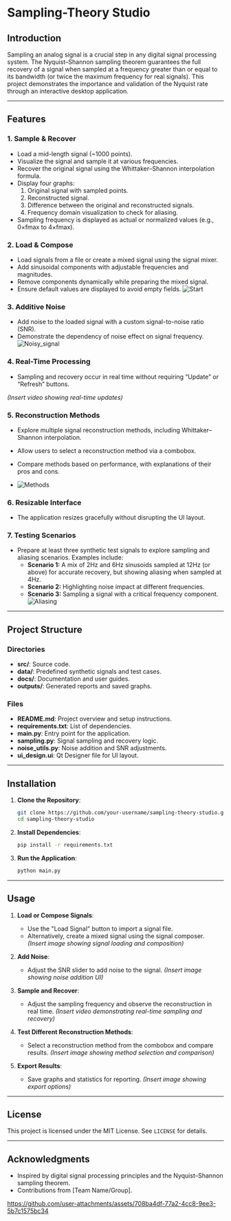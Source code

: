 # Sampling-Theory Studio

## Introduction
Sampling an analog signal is a crucial step in any digital signal processing system. The Nyquist–Shannon sampling theorem guarantees the full recovery of a signal when sampled at a frequency greater than or equal to its bandwidth (or twice the maximum frequency for real signals). This project demonstrates the importance and validation of the Nyquist rate through an interactive desktop application.

---

## Features

### 1. **Sample & Recover**
- Load a mid-length signal (~1000 points).
- Visualize the signal and sample it at various frequencies.
- Recover the original signal using the Whittaker–Shannon interpolation formula.
- Display four graphs:
  1. Original signal with sampled points.
  2. Reconstructed signal.
  3. Difference between the original and reconstructed signals.
  4. Frequency domain visualization to check for aliasing.
- Sampling frequency is displayed as actual or normalized values (e.g., 0×fmax to 4×fmax).


### 2. **Load & Compose**
- Load signals from a file or create a mixed signal using the signal mixer.
- Add sinusoidal components with adjustable frequencies and magnitudes.
- Remove components dynamically while preparing the mixed signal.
- Ensure default values are displayed to avoid empty fields.
![Start](https://github.com/user-attachments/assets/c1fcb829-67b4-49bc-81ef-a824fdd9c87d)


### 3. **Additive Noise**
- Add noise to the loaded signal with a custom signal-to-noise ratio (SNR).
- Demonstrate the dependency of noise effect on signal frequency.
![Noisy_signal](https://github.com/user-attachments/assets/403c7499-6f15-4ab3-9c1b-ba0a7b74aa58)


### 4. **Real-Time Processing**
- Sampling and recovery occur in real time without requiring “Update” or “Refresh” buttons.

*(Insert video showing real-time updates)*

### 5. **Reconstruction Methods**
- Explore multiple signal reconstruction methods, including Whittaker–Shannon interpolation.
- Allow users to select a reconstruction method via a combobox.
- Compare methods based on performance, with explanations of their pros and cons.

- ![Methods](https://github.com/user-attachments/assets/9e60ec13-7f43-4bbc-9a78-e995a8f708b2)


### 6. **Resizable Interface**
- The application resizes gracefully without disrupting the UI layout.

### 7. **Testing Scenarios**
- Prepare at least three synthetic test signals to explore sampling and aliasing scenarios. Examples include:
  - **Scenario 1:** A mix of 2Hz and 6Hz sinusoids sampled at 12Hz (or above) for accurate recovery, but showing aliasing when sampled at 4Hz.
  - **Scenario 2:** Highlighting noise impact at different frequencies.
  - **Scenario 3:** Sampling a signal with a critical frequency component.
![Aliasing](https://github.com/user-attachments/assets/83f78e51-b2cd-4031-84c4-cc2686836955)


---

## Project Structure

### Directories
- **src/**: Source code.
- **data/**: Predefined synthetic signals and test cases.
- **docs/**: Documentation and user guides.
- **outputs/**: Generated reports and saved graphs.

### Files
- **README.md**: Project overview and setup instructions.
- **requirements.txt**: List of dependencies.
- **main.py**: Entry point for the application.
- **sampling.py**: Signal sampling and recovery logic.
- **noise_utils.py**: Noise addition and SNR adjustments.
- **ui_design.ui**: Qt Designer file for UI layout.

---

## Installation

1. **Clone the Repository**:
   ```bash
   git clone https://github.com/your-username/sampling-theory-studio.git
   cd sampling-theory-studio
   ```

2. **Install Dependencies**:
   ```bash
   pip install -r requirements.txt
   ```

3. **Run the Application**:
   ```bash
   python main.py
   ```

---

## Usage

1. **Load or Compose Signals**:
   - Use the "Load Signal" button to import a signal file.
   - Alternatively, create a mixed signal using the signal composer.
   *(Insert image showing signal loading and composition)*

2. **Add Noise**:
   - Adjust the SNR slider to add noise to the signal.
   *(Insert image showing noise addition UI)*

3. **Sample and Recover**:
   - Adjust the sampling frequency and observe the reconstruction in real time.
   *(Insert video demonstrating real-time sampling and recovery)*

4. **Test Different Reconstruction Methods**:
   - Select a reconstruction method from the combobox and compare results.
   *(Insert image showing method selection and comparison)*

5. **Export Results**:
   - Save graphs and statistics for reporting.
   *(Insert image showing export options)*

---

## License
This project is licensed under the MIT License. See `LICENSE` for details.

---

## Acknowledgments
- Inspired by digital signal processing principles and the Nyquist–Shannon sampling theorem.
- Contributions from [Team Name/Group].



https://github.com/user-attachments/assets/708ba4df-77a2-4cc8-9ee3-5b7c1575bc34

